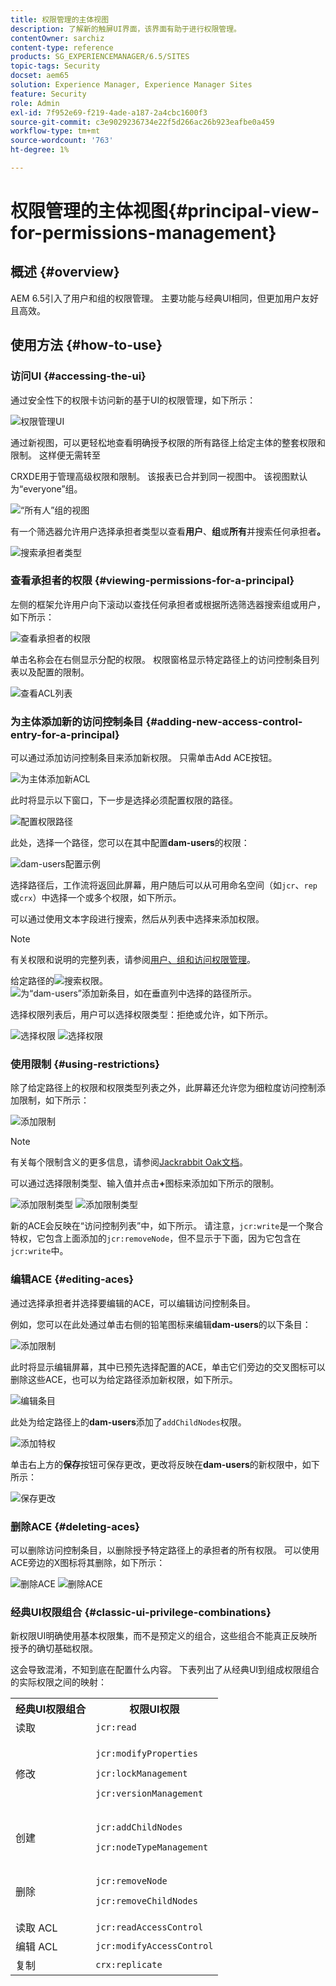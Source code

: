 ```yaml
---
title: 权限管理的主体视图
description: 了解新的触屏UI界面，该界面有助于进行权限管理。
contentOwner: sarchiz
content-type: reference
products: SG_EXPERIENCEMANAGER/6.5/SITES
topic-tags: Security
docset: aem65
solution: Experience Manager, Experience Manager Sites
feature: Security
role: Admin
exl-id: 7f952e69-f219-4ade-a187-2a4cbc1600f3
source-git-commit: c3e9029236734e22f5d266ac26b923eafbe0a459
workflow-type: tm+mt
source-wordcount: '763'
ht-degree: 1%

---
```


# 权限管理的主体视图{#principal-view-for-permissions-management}

## 概述 {#overview}

AEM 6.5引入了用户和组的权限管理。 主要功能与经典UI相同，但更加用户友好且高效。

## 使用方法 {#how-to-use}

### 访问UI {#accessing-the-ui}

通过安全性下的权限卡访问新的基于UI的权限管理，如下所示：

![权限管理UI](assets/screen_shot_2019-03-17at63333pm.png)

通过新视图，可以更轻松地查看明确授予权限的所有路径上给定主体的整套权限和限制。 这样便无需转至

CRXDE用于管理高级权限和限制。 该报表已合并到同一视图中。 该视图默认为“everyone”组。

![“所有人”组的视图](assets/unu-1.png)

有一个筛选器允许用户选择承担者类型以查看&#x200B;**用户**、**组**&#x200B;或&#x200B;**所有**&#x200B;并搜索任何承担者&#x200B;**。**

![搜索承担者类型](assets/image2019-3-20_23-52-51.png)

### 查看承担者的权限 {#viewing-permissions-for-a-principal}

左侧的框架允许用户向下滚动以查找任何承担者或根据所选筛选器搜索组或用户，如下所示：

![查看承担者的权限](assets/doi-1.png)

单击名称会在右侧显示分配的权限。 权限窗格显示特定路径上的访问控制条目列表以及配置的限制。

![查看ACL列表](assets/trei-1.png)

### 为主体添加新的访问控制条目 {#adding-new-access-control-entry-for-a-principal}

可以通过添加访问控制条目来添加新权限。 只需单击Add ACE按钮。

![为主体添加新ACL](assets/patru.png)

此时将显示以下窗口，下一步是选择必须配置权限的路径。

![配置权限路径](assets/cinci-1.png)

此处，选择一个路径，您可以在其中配置&#x200B;**dam-users**&#x200B;的权限：

![dam-users配置示例](assets/sase-1.png)

选择路径后，工作流将返回此屏幕，用户随后可以从可用命名空间（如`jcr`、`rep`或`crx`）中选择一个或多个权限，如下所示。

可以通过使用文本字段进行搜索，然后从列表中选择来添加权限。

>[!NOTE]
>
>有关权限和说明的完整列表，请参阅[用户、组和访问权限管理](/help/sites-administering/user-group-ac-admin.md#access-right-management)。

给定路径的![搜索权限。](assets/image2019-3-21_0-5-47.png) ![为“dam-users”添加新条目，如在垂直列中选择的路径所示。](assets/image2019-3-21_0-6-53.png)

选择权限列表后，用户可以选择权限类型：拒绝或允许，如下所示。

![选择权限](assets/screen_shot_2019-03-17at63938pm.png) ![选择权限](assets/screen_shot_2019-03-17at63947pm.png)

### 使用限制 {#using-restrictions}

除了给定路径上的权限和权限类型列表之外，此屏幕还允许您为细粒度访问控制添加限制，如下所示：

![添加限制](assets/image2019-3-21_1-4-14.png)

>[!NOTE]
>
>有关每个限制含义的更多信息，请参阅[Jackrabbit Oak文档](https://jackrabbit.apache.org/oak/docs/security/authorization/restriction.html)。

可以通过选择限制类型、输入值并点击&#x200B;**+**&#x200B;图标来添加如下所示的限制。

![添加限制类型](assets/sapte-1.png) ![添加限制类型](assets/opt-1.png)

新的ACE会反映在“访问控制列表”中，如下所示。 请注意，`jcr:write`是一个聚合特权，它包含上面添加的`jcr:removeNode`，但不显示于下面，因为它包含在`jcr:write`中。

### 编辑ACE {#editing-aces}

通过选择承担者并选择要编辑的ACE，可以编辑访问控制条目。

例如，您可以在此处通过单击右侧的铅笔图标来编辑&#x200B;**dam-users**&#x200B;的以下条目：

![添加限制](assets/image2019-3-21_0-35-39.png)

此时将显示编辑屏幕，其中已预先选择配置的ACE，单击它们旁边的交叉图标可以删除这些ACE，也可以为给定路径添加新权限，如下所示。

![编辑条目](assets/noua-1.png)

此处为给定路径上的&#x200B;**dam-users**&#x200B;添加了`addChildNodes`权限。

![添加特权](assets/image2019-3-21_0-45-35.png)

单击右上方的&#x200B;**保存**&#x200B;按钮可保存更改，更改将反映在&#x200B;**dam-users**&#x200B;的新权限中，如下所示：

![保存更改](assets/zece-1.png)

### 删除ACE {#deleting-aces}

可以删除访问控制条目，以删除授予特定路径上的承担者的所有权限。 可以使用ACE旁边的X图标将其删除，如下所示：

![删除ACE](assets/image2019-3-21_0-53-19.png) ![删除ACE](assets/unspe.png)

### 经典UI权限组合 {#classic-ui-privilege-combinations}

新权限UI明确使用基本权限集，而不是预定义的组合，这些组合不能真正反映所授予的确切基础权限。

这会导致混淆，不知到底在配置什么内容。 下表列出了从经典UI到组成权限组合的实际权限之间的映射：

<table>
 <tbody>
  <tr>
   <th>经典UI权限组合</th>
   <th>权限UI权限</th>
  </tr>
  <tr>
   <td>读取</td>
   <td><code>jcr:read</code></td>
  </tr>
  <tr>
   <td>修改</td>
   <td><p><code>jcr:modifyProperties</code></p> <p><code>jcr:lockManagement</code></p> <p><code>jcr:versionManagement</code></p> </td>
  </tr>
  <tr>
   <td>创建</td>
   <td><p><code>jcr:addChildNodes</code></p> <p><code>jcr:nodeTypeManagement</code></p> </td>
  </tr>
  <tr>
   <td>删除</td>
   <td><p><code>jcr:removeNode</code></p> <p><code>jcr:removeChildNodes</code></p> </td>
  </tr>
  <tr>
   <td>读取 ACL</td>
   <td><code>jcr:readAccessControl</code></td>
  </tr>
  <tr>
   <td>编辑 ACL</td>
   <td><code>jcr:modifyAccessControl</code></td>
  </tr>
  <tr>
   <td>复制</td>
   <td><code>crx:replicate</code></td>
  </tr>
 </tbody>
</table>
